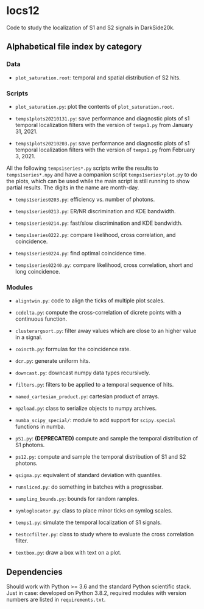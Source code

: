 # locs12

Code to study the localization of S1 and S2 signals in DarkSide20k.

## Alphabetical file index by category

### Data

  * `plot_saturation.root`: temporal and spatial distribution of S2 hits.

### Scripts

  * `plot_saturation.py`: plot the contents of `plot_saturation.root`.

  * `temps1plots20210131.py`: save performance and diagnostic plots of s1
    temporal localization filters with the version of `temps1.py` from January
    31, 2021.

  * `temps1plots20210203.py`: save performance and diagnostic plots of s1
    temporal localization filters with the version of `temps1.py` from February
    3, 2021.

All the following `temps1series*.py` scripts write the results to
`temps1series*.npy` and have a companion script `temps1series*plot.py` to do
the plots, which can be used while the main script is still running to show
partial results. The digits in the name are month-day.

  * `temps1series0203.py`: efficiency vs. number of photons.
    
  * `temps1series0213.py`: ER/NR discrimination and KDE bandwidth.
    
  * `temps1series0214.py`: fast/slow discrimination and KDE bandwidth.
    
  * `temps1series0222.py`: compare likelihood, cross correlation, and
    coincidence.
    
  * `temps1series0224.py`: find optimal coincidence time.
    
  * `temps1series02240.py`: compare likelihood, cross correlation, short and
    long coincidence.

### Modules

  * `aligntwin.py`: code to align the ticks of multiple plot scales.

  * `ccdelta.py`: compute the cross-correlation of dicrete points with a
    continuous function.

  * `clusterargsort.py`: filter away values which are close to an higher value
    in a signal.
    
  * `coincth.py`: formulas for the coincidence rate.

  * `dcr.py`: generate uniform hits.
  
  * `downcast.py`: downcast numpy data types recursively.
  
  * `filters.py`: filters to be applied to a temporal sequence of hits.
  
  * `named_cartesian_product.py`: cartesian product of arrays.
  
  * `npzload.py`: class to serialize objects to numpy archives.
    
  * `numba_scipy_special/`: module to add support for `scipy.special` functions 
    in numba.

  * `pS1.py`: **(DEPRECATED)** compute and sample the temporal distribution of
    S1 photons.
  
  * `ps12.py`: compute and sample the temporal distribution of S1 and S2
    photons.
  
  * `qsigma.py`: equivalent of standard deviation with quantiles.
  
  * `runsliced.py`: do something in batches with a progressbar.
  
  * `sampling_bounds.py`: bounds for random ramples.
  
  * `symloglocator.py`: class to place minor ticks on symlog scales.
  
  * `temps1.py`: simulate the temporal localization of S1 signals.
  
  * `testccfilter.py`: class to study where to evaluate the cross correlation
    filter.
  
  * `textbox.py`: draw a box with text on a plot.

## Dependencies

Should work with Python >= 3.6 and the standard Python scientific stack. Just
in case: developed on Python 3.8.2, required modules with version numbers are
listed in `requirements.txt`.
